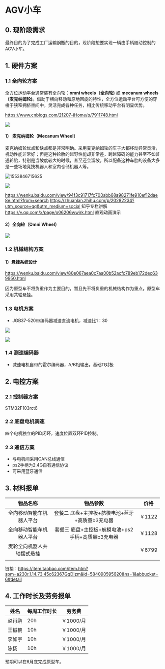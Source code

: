 # AGV小车

## 0. 现阶段需求

最终目的为了完成工厂运输钢瓶的目的，现阶段想要实现一辆由手柄随动控制的AGV小车。

## 1. 硬件方案

### 1.1 全向轮方案

 全方位运动平台通常装有全向轮：**omni wheels（全向轮)** 或 **mecanum wheels（麦克纳姆轮)**。借助于横向移动和原地回旋的特性，全方位运动平台可方便的穿梭于狭窄拥挤空间中，灵活完成各种任务，相比传统移动平台有明显优势。 

<https://www.cnblogs.com/21207-iHome/p/7911748.html>

![](img/1.PNG)

#### 1） 麦克纳姆轮（Mecanum Wheel）

麦克纳姆轮优点和缺点都是非常明确。采用麦克纳姆轮的车子大都移动异常灵活，机动性能非常好；但是这种轮胎的越野性能却非常差，跨越障碍的能力甚至不如普通轮胎，特别是当坡度较大的时候，甚至还会溜坡。所以配备这种车胎的设备大多是一些场地竞技机器人和室内仓储机器人等。

![1553846715625](C:/Users/86205/AppData/Roaming/Typora/typora-user-images/1553846715625.png)

![](img/3.PNG)

https://wenku.baidu.com/view/94f3c91717fc700abb68a98271fe910ef12dae8e.html?from=search
https://zhuanlan.zhihu.com/p/20282234?utm_source=qq&utm_medium=social 知乎专栏讲解
https://v.qq.com/x/page/o06206wwirk.html 直观动画演示

#### 2）全向轮（Omni Wheel）

![](img/2.PNG)

### 1.2 机械结构方案

#### 1）悬挂系统设计

https://wenku.baidu.com/view/80e067aea0c7aa00b52acfc789eb172dec639950.html

因为原型车不将负重作为主要目的，暂且先不将负重的机械结构作为重点，原型车采用共轴悬挂。

### 1.3 电机方案

- JGB37-520带编码器减速直流电机，减速比1：30

![](img/5.PNG)

![](img/6.PNG)

### 1.4 测速编码器

- 减速电机自带的霍尔编码器，A/B相输出，基础11对极



## 2. 电控方案

### 2.1 控制器方案

STM32F103rct6

### 2.2 底盘电机调速

四个电机独立的PID闭环，速度位置双环PID控制。

### 2.3 通信方案

- 与电机间采用CAN总线通信
- ps2手柄为2.4G自有通信协议
- 可采用蓝牙通信

## 3. 材料报单

|          物品名称          |                      物品参数                       |  价格  |
| :------------------------: | :-------------------------------------------------: | :----: |
|  全向移动智能车机器人平台  |  套餐二  底盘+主控板+航模电池+蓝牙+高质量b3充电器   | ￥1122 |
|  全向移动智能车机器人平台  | 套餐三  底盘+主控板+航模电池+ps2手柄+高质量b3充电器 | ￥1128 |
| 麦轮全向机器人共轴摆式悬挂 |                                                     | ￥6799 |
|                            |                                                     |        |

链接：<https://item.taobao.com/item.htm?spm=a230r.1.14.73.45c62367GqDIzm&id=584090595620&ns=1&abbucket=6#detail>

## 4. 工作时长及劳务报单

| 姓名   | 每周工作时长 | 劳务费    |
| ------ | ------------ | --------- |
| 赵肖鹏 | 20h          | ￥1000/月 |
| 王铖鹤 | 10h          | ￥1000/月 |
| 李如宇 | 10h          | ￥1000/月 |
| 陈扬   | 10h          | ￥1000/月 |

预期可以在6月底完成原型车。
